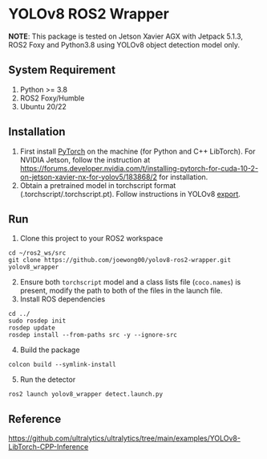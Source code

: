 # YOLOv8 ROS2 Wrapper

**NOTE**: This package is tested on Jetson Xavier AGX with Jetpack 5.1.3, ROS2 Foxy and Python3.8 using YOLOv8 object detection model only.

## System Requirement
1. Python >= 3.8
2. ROS2 Foxy/Humble
3. Ubuntu 20/22

## Installation 
1. First install [PyTorch](https://pytorch.org/) on the machine (for Python and C++ LibTorch). For NVIDIA Jetson, follow the instruction at https://forums.developer.nvidia.com/t/installing-pytorch-for-cuda-10-2-on-jetson-xavier-nx-for-yolov5/183868/2 for installation.
2. Obtain a pretrained model in torchscript format (.torchscript/.torchscript.pt). Follow instructions in YOLOv8 [export](https://docs.ultralytics.com/modes/export/).

## Run 
1. Clone this project to your ROS2 workspace
```
cd ~/ros2_ws/src
git clone https://github.com/joewong00/yolov8-ros2-wrapper.git yolov8_wrapper
```
2. Ensure both `torchscript` model and a class lists file (`coco.names`) is present, modify the path to both of the files in the launch file.
3. Install ROS dependencies
```
cd ../
sudo rosdep init
rosdep update
rosdep install --from-paths src -y --ignore-src
```
4. Build the package
```
colcon build --symlink-install
```
5. Run the detector
```
ros2 launch yolov8_wrapper detect.launch.py
```

## Reference
https://github.com/ultralytics/ultralytics/tree/main/examples/YOLOv8-LibTorch-CPP-Inference